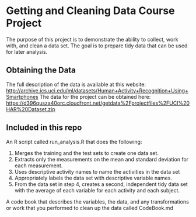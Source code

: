 # Getting and Cleaning Data Course Project
The purpose of this project is to demonstrate the ability to collect, work with, and clean a data set. The goal is to prepare tidy data that can be used for later analysis.
## Obtaining the Data
The full description of the data is available at this website: http://archive.ics.uci.edu/ml/datasets/Human+Activity+Recognition+Using+Smartphones
The data for the project can be obtained here: https://d396qusza40orc.cloudfront.net/getdata%2Fprojectfiles%2FUCI%20HAR%20Dataset.zip
## Included in this repo
An R script called run_analysis.R that does the following:
1. Merges the training and the test sets to create one data set.
2. Extracts only the measurements on the mean and standard deviation for each measurement. 
3. Uses descriptive activity names to name the activities in the data set
4. Appropriately labels the data set with descriptive variable names. 
5. From the data set in step 4, creates a second, independent tidy data set with the average of each variable for each activity and each subject.

A code book that describes the variables, the data, and any transformations or work that you performed to clean up the data called CodeBook.md

